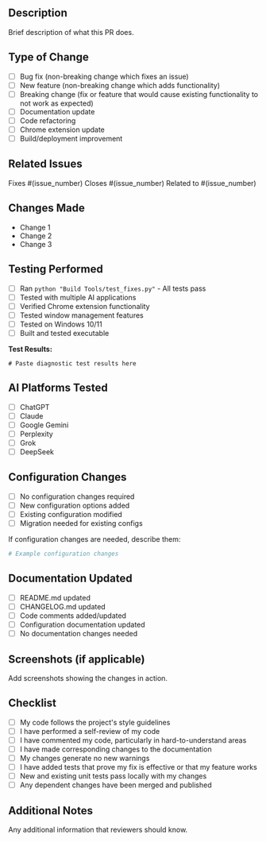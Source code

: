 ## Description
Brief description of what this PR does.

## Type of Change
- [ ] Bug fix (non-breaking change which fixes an issue)
- [ ] New feature (non-breaking change which adds functionality)
- [ ] Breaking change (fix or feature that would cause existing functionality to not work as expected)
- [ ] Documentation update
- [ ] Code refactoring
- [ ] Chrome extension update
- [ ] Build/deployment improvement

## Related Issues
Fixes #(issue_number)
Closes #(issue_number)
Related to #(issue_number)

## Changes Made
- Change 1
- Change 2
- Change 3

## Testing Performed
- [ ] Ran `python "Build Tools/test_fixes.py"` - All tests pass
- [ ] Tested with multiple AI applications
- [ ] Verified Chrome extension functionality
- [ ] Tested window management features
- [ ] Tested on Windows 10/11
- [ ] Built and tested executable

**Test Results:**
```
# Paste diagnostic test results here
```

## AI Platforms Tested
- [ ] ChatGPT
- [ ] Claude
- [ ] Google Gemini
- [ ] Perplexity
- [ ] Grok
- [ ] DeepSeek

## Configuration Changes
- [ ] No configuration changes required
- [ ] New configuration options added
- [ ] Existing configuration modified
- [ ] Migration needed for existing configs

If configuration changes are needed, describe them:
```yaml
# Example configuration changes
```

## Documentation Updated
- [ ] README.md updated
- [ ] CHANGELOG.md updated
- [ ] Code comments added/updated
- [ ] Configuration documentation updated
- [ ] No documentation changes needed

## Screenshots (if applicable)
Add screenshots showing the changes in action.

## Checklist
- [ ] My code follows the project's style guidelines
- [ ] I have performed a self-review of my code
- [ ] I have commented my code, particularly in hard-to-understand areas
- [ ] I have made corresponding changes to the documentation
- [ ] My changes generate no new warnings
- [ ] I have added tests that prove my fix is effective or that my feature works
- [ ] New and existing unit tests pass locally with my changes
- [ ] Any dependent changes have been merged and published

## Additional Notes
Any additional information that reviewers should know.